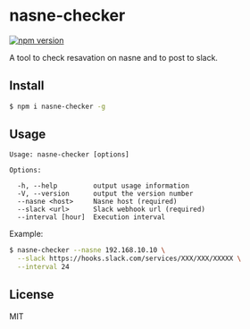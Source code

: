 nasne-checker
===
[![npm version](https://badge.fury.io/js/nasne-checker.svg)](https://badge.fury.io/js/nasne-checker)

A tool to check resavation on nasne and to post to slack.

## Install

```bash
$ npm i nasne-checker -g
```

## Usage

```
Usage: nasne-checker [options]

Options:

  -h, --help         output usage information
  -V, --version      output the version number
  --nasne <host>     Nasne host (required)
  --slack <url>      Slack webhook url (required)
  --interval [hour]  Execution interval
```

Example:
```bash
$ nasne-checker --nasne 192.168.10.10 \
  --slack https://hooks.slack.com/services/XXX/XXX/XXXXX \
  --interval 24
```

## License
MIT
